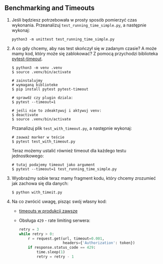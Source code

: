 ## Benchmarking and Timeouts

1. Jeśli będziesz potrzebowała w prosty sposób pomierzyć czas wykonania. Przeanalizuj `test_running_time_simple.py`, a następnie wykonaj:

   ```
   python3 -m unittest test_running_time_simple.py
   ```

2. A co gdy chcemy, aby nas test skończył się w zadanym czasie? A może mamy kod, który może się zablokować? Z pomocą przychodzi biblioteka [pytest-timeout](https://pypi.org/project/pytest-timeout/).

   ```
   $ python3 -m venv .venv
   $ source .venv/bin/activate

   # zainstalujmy
   # wymaganą biblioteke
   $ pip install pytest pytest-timeout

   # sprawdź czy plugin dziala:
   $ pytest --timeout=1

   # jeśli nie to zdeaktywuj i aktywuj venv:
   $ deactivate
   $ source .venv/bin/activate
   ```

   Przanalizuj plik `test_with_timeout.py`, a następnie wykonaj:

   ```
   # zauważ marker w teście
   $ pytest test_with_timeout.py
   ```

   Teraz możemy ustalić również timeout dla każdego testu jednostkowego:

   ```
   # tutaj podajemy timeout jako argument
   $ pytest --timeout=1 test_running_time_simple.py
   ```

3. Wyobrażmy sobie teraz mamy fragment kodu, który chcemy zrozumieć jak zachowa się dla danych:

   ```
   $ python with_timeit.py
   ```

4. Na co zwrócić uwagę, pisząc swój własny kod:

   - [timeouts w produkcji zawsze](https://docs.python-requests.org/en/master/user/advanced/#timeouts)
   -  Obsługa `429` - rate limiting serwera:

      ```python
      retry = 3
      while retry > 0:
          r = request.get(url, timeout=0.001,
          	              headers={'Authorization': token})
          if response.status_code == 429:
              time.sleep(1)
              retry = retry - 1
      ```
